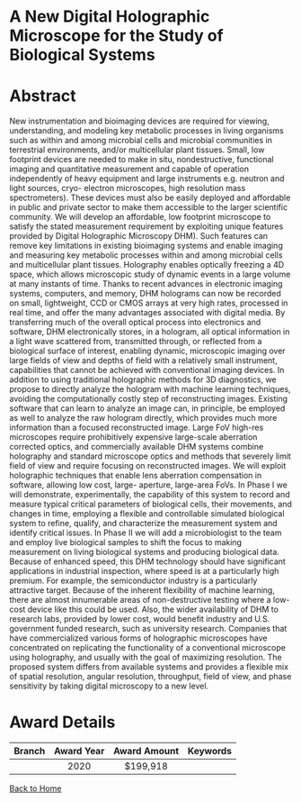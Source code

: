
A New Digital Holographic Microscope for the Study of Biological Systems
========================================================================

# Abstract


New instrumentation and bioimaging devices are required for viewing, understanding, and modeling key metabolic processes in living organisms such as within and among microbial cells and microbial communities in terrestrial environments, and/or multicellular plant tissues. Small, low footprint devices are needed to make in situ, nondestructive, functional imaging and quantitative measurement and capable of operation independently of heavy equipment and large instruments e.g. neutron and light sources, cryo- electron microscopes, high resolution mass spectrometers). These devices must also be easily deployed and affordable in public and private sector to make them accessible to the larger scientific community. We will develop an affordable, low footprint microscope to satisfy the stated measurement requirement by exploiting unique features provided by Digital Holographic Microscopy DHM). Such features can remove key limitations in existing bioimaging systems and enable imaging and measuring key metabolic processes within and among microbial cells and multicellular plant tissues. Holography enables optically freezing a 4D space, which allows microscopic study of dynamic events in a large volume at many instants of time. Thanks to recent advances in electronic imaging systems, computers, and memory, DHM holograms can now be recorded on small, lightweight, CCD or CMOS arrays at very high rates, processed in real time, and offer the many advantages associated with digital media. By transferring much of the overall optical process into electronics and software, DHM electronically stores, in a hologram, all optical information in a light wave scattered from, transmitted through, or reflected from a biological surface of interest, enabling dynamic, microscopic imaging over large fields of view and depths of field with a relatively small instrument, capabilities that cannot be achieved with conventional imaging devices. In addition to using traditional holographic methods for 3D diagnostics, we propose to directly analyze the hologram with machine learning techniques, avoiding the computationally costly step of reconstructing images. Existing software that can learn to analyze an image can, in principle, be employed as well to analyze the raw hologram directly, which provides much more information than a focused reconstructed image. Large FoV high-res microscopes require prohibitively expensive large-scale aberration corrected optics, and commercially available DHM systems combine holography and standard microscope optics and methods that severely limit field of view and require focusing on reconstructed images. We will exploit holographic techniques that enable lens aberration compensation in software, allowing low cost, large- aperture, large-area FoVs. In Phase I we will demonstrate, experimentally, the capability of this system to record and measure typical critical parameters of biological cells, their movements, and changes in time, employing a flexible and controllable simulated biological system to refine, qualify, and characterize the measurement system and identify critical issues. In Phase II we will add a microbiologist to the team and employ live biological samples to shift the focus to making measurement on living biological systems and producing biological data. Because of enhanced speed, this DHM technology should have significant applications in industrial inspection, where speed is at a particularly high premium. For example, the semiconductor industry is a particularly attractive target. Because of the inherent flexibility of machine learning, there are almost innumerable areas of non-destructive testing where a low-cost device like this could be used. Also, the wider availability of DHM to research labs, provided by lower cost, would benefit industry and U.S. government funded research, such as university research. Companies that have commercialized various forms of holographic microscopes have concentrated on replicating the functionality of a conventional microscope using holography, and usually with the goal of maximizing resolution. The proposed system differs from available systems and provides a flexible mix of spatial resolution, angular resolution, throughput, field of view, and phase sensitivity by taking digital microscopy to a new level.  

# Award Details

|Branch|Award Year|Award Amount|Keywords|
| :---: | :---: | :---: | :---: |
||2020|$199,918||
  
  


[Back to Home](https://github.com/chrischow/dod_sbir_awards/CC/#806)
